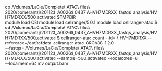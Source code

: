cp /Volumes/LaCie/Complete\ ATAC\ files\ 2020/pomerantzj/201123_A00269_0437_AHVH7MDRXX_fastqs_analysis/HVH7MDRXX/500_activated $TMPDIR         
module load CBI
module load cellranger/5.0.1
module load cellranger-atac
$ cd /Volumes/LaCie/Complete\ ATAC\ files\ 2020/pomerantzj/201123_A00269_0437_AHVH7MDRXX_fastqs_analysis/HVH7MDRXX/500_activated
$ cellranger-atac count --id= \ HVH7MDRXX
                   --reference=/opt/refdata-cellranger-atac-GRCh38-1.2.0 \
                   --fastqs= /Volumes/LaCie/Complete\ ATAC\ files\ 2020/pomerantzj/201123_A00269_0437_AHVH7MDRXX_fastqs_analysis/HVH7MDRXX/500_activated
                   --sample=500_activated
                   --localcores=8 \
                   --localmem=64 
mv output.bam 
  
